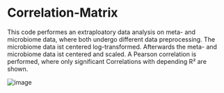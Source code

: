 # Correlation-Matrix
This code performes an extraploatory data analysis on meta- and microbiome data, where both undergo
different data preprocessing. The microbiome data ist centered log-transformed. Afterwards
the meta- and microbiome data ist centered and scaled.
A Pearson correlation is performed, where only significant Correlations with depending R² are shown.

![image](https://user-images.githubusercontent.com/80318329/209536434-05e411ca-8f09-46de-b1bd-593a958dc8e1.png)

